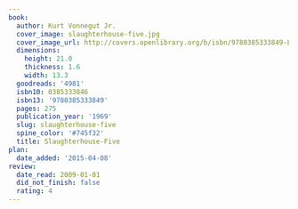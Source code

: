 ```yaml
---
book:
  author: Kurt Vonnegut Jr.
  cover_image: slaughterhouse-five.jpg
  cover_image_url: http://covers.openlibrary.org/b/isbn/9780385333849-L.jpg
  dimensions:
    height: 21.0
    thickness: 1.6
    width: 13.3
  goodreads: '4981'
  isbn10: 0385333846
  isbn13: '9780385333849'
  pages: 275
  publication_year: '1969'
  slug: slaughterhouse-five
  spine_color: '#745f32'
  title: Slaughterhouse-Five
plan:
  date_added: '2015-04-08'
review:
  date_read: 2009-01-01
  did_not_finish: false
  rating: 4
---
```

